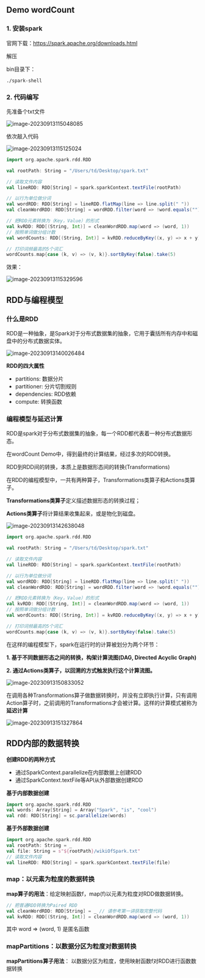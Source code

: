 ## Demo wordCount
### 1. 安装spark

官网下载：https://spark.apache.org/downloads.html

解压

bin目录下：

```shell
./spark-shell
```

### 2. 代码编写

先准备个txt文件

![image-20230913115048085](./spark.assets/image-20230913115048085.png)

依次敲入代码

![image-20230913115125024](./spark.assets/image-20230913115125024.png)

```scala
import org.apache.spark.rdd.RDD

val rootPath: String = "/Users/td/Desktop/spark.txt"

// 读取文件内容
val lineRDD: RDD[String] = spark.sparkContext.textFile(rootPath)

// 以行为单位做分词
val wordRDD: RDD[String] = lineRDD.flatMap(line => line.split(" "))
val cleanWordRDD: RDD[String] = wordRDD.filter(word => !word.equals(""))

// 把RDD元素转换为（Key，Value）的形式
val kvRDD: RDD[(String, Int)] = cleanWordRDD.map(word => (word, 1))
// 按照单词做分组计数
val wordCounts: RDD[(String, Int)] = kvRDD.reduceByKey((x, y) => x + y)

// 打印词频最高的5个词汇
wordCounts.map{case (k, v) => (v, k)}.sortByKey(false).take(5)
```

效果：	

![image-20230913115329596](./spark.assets/image-20230913115329596.png)

## RDD与编程模型

### 什么是RDD

RDD是一种抽象，是Spark对于分布式数据集的抽象，它用于囊括所有内存中和磁盘中的分布式数据实体。

![image-20230913140026484](./spark.assets/image-20230913140026484.png)

**RDD的四大属性** 

* partitions: 数据分片
* partitioner: 分片切割规则
* dependencies: RDD依赖
* compute: 转换函数

### 编程模型与延迟计算

RDD是spark对于分布式数据集的抽象，每一个RDD都代表着一种分布式数据形态。

在wordCount Demo中，得到最终的计算结果，经过多次的RDD转换。

RDD到RDD间的转换，本质上是数据形态间的转换(Transformations)

在RDD的编程模型中，一共有两种算子，Transformations类算子和Actions类算子。

**Transformations类算子**定义描述数据形态的转换过程；

**Actions类算子**将计算结果收集起来，或是物化到磁盘。

![image-20230913142638048](./spark.assets/image-20230913142638048.png)

```scala
import org.apache.spark.rdd.RDD

val rootPath: String = "/Users/td/Desktop/spark.txt"

// 读取文件内容
val lineRDD: RDD[String] = spark.sparkContext.textFile(rootPath)

// 以行为单位做分词
val wordRDD: RDD[String] = lineRDD.flatMap(line => line.split(" "))
val cleanWordRDD: RDD[String] = wordRDD.filter(word => !word.equals(""))

// 把RDD元素转换为（Key，Value）的形式
val kvRDD: RDD[(String, Int)] = cleanWordRDD.map(word => (word, 1))
// 按照单词做分组计数
val wordCounts: RDD[(String, Int)] = kvRDD.reduceByKey((x, y) => x + y)

// 打印词频最高的5个词汇
wordCounts.map{case (k, v) => (v, k)}.sortByKey(false).take(5)
```

在这样的编程模型下，spark在运行时的计算被划分为两个环节：

**1. 基于不同数据形态之间的转换，构架计算流图(DAG, Directed Acyclic Graph)**

**2. 通过Actions类算子，以回溯的方式触发执行这个计算流图。**

![image-20230913150833052](./spark.assets/image-20230913150833052.png)

在调用各种Transformations算子做数据转换时，并没有立即执行计算，只有调用Action算子时，之前调用的Transformations才会被计算。这样的计算模式被称为**延迟计算**

![image-20230913151327864](./spark.assets/image-20230913151327864.png)

## RDD内部的数据转换

**创建RDD的两种方式** 

* 通过SparkContext.parallelize在内部数据上创建RDD
* 通过SparkContext.textFile等API从外部数据创建RDD

**基于内部数据创建**

```scala
import org.apache.spark.rdd.RDD
val words: Array[String] = Array("Spark", "is", "cool")
val rdd: RDD[String] = sc.parallelize(words)
```

**基于外部数据创建**

```scala
import org.apache.spark.rdd.RDD
val rootPath: String = _
val file: String = s"${rootPath}/wikiOfSpark.txt"
// 读取文件内容
val lineRDD: RDD[String] = spark.sparkContext.textFile(file)
```

### map：以元素为粒度的数据转换

**map算子的用法**：给定映射函数f，map(f)以元素为粒度对RDD做数据转换。

```scala
// 把普通RDD转换为Paired RDD
val cleanWordRDD: RDD[String] = _ // 请参考第一讲获取完整代码
val kvRDD: RDD[(String, Int)] = cleanWordRDD.map(word => (word, 1))
```

其中 word => (word, 1) 是匿名函数

### mapPartitions：以数据分区为粒度对数据转换

**mapPartitions算子用法**： 以数据分区为粒度，使用映射函数f对RDD进行函数数据转换

